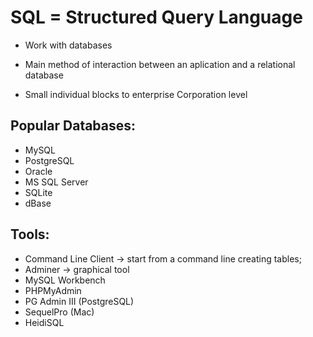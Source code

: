 # SQL = Structured Query Language

- Work with databases

- Main method of interaction between an aplication and a relational database

- Small individual blocks to enterprise Corporation level

## Popular Databases:

- MySQL
- PostgreSQL
- Oracle
- MS SQL Server
- SQLite
- dBase

## Tools:

- Command Line Client -> start from a command line creating tables; 
- Adminer -> graphical tool
- MySQL Workbench
- PHPMyAdmin
- PG Admin III (PostgreSQL)
- SequelPro (Mac)
- HeidiSQL


